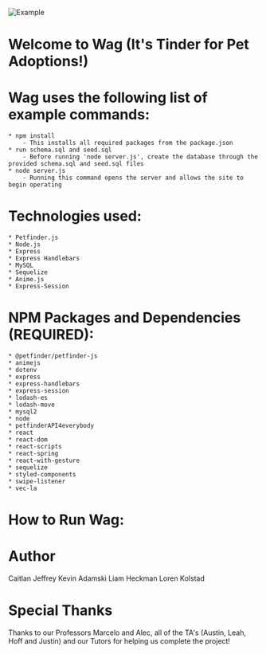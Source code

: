 <!-- Image -->
![Example](/public/assets/img/example.jpg)

# Welcome to Wag (It's Tinder for Pet Adoptions!)
<!-- Description -->

# Wag uses the following list of example commands:
    * npm install 
        - This installs all required packages from the package.json
    * run schema.sql and seed.sql
        - Before running 'node server.js', create the database through the provided schema.sql and seed.sql files
    * node server.js
        - Running this command opens the server and allows the site to begin operating

# Technologies used:
    * Petfinder.js 
    * Node.js
    * Express
    * Express Handlebars
    * MySQL
    * Sequelize
    * Anime.js
    * Express-Session

# NPM Packages and Dependencies (REQUIRED):
    * @petfinder/petfinder-js
    * animejs
    * dotenv
    * express
    * express-handlebars
    * express-session
    * lodash-es
    * lodash-move
    * mysql2
    * node
    * petfinderAPI4everybody
    * react
    * react-dom
    * react-scripts
    * react-spring
    * react-with-gesture
    * sequelize
    * styled-components
    * swipe-listener
    * vec-la

# How to Run Wag:
<!-- Words go here -->

# Author
Caitlan Jeffrey
Kevin Adamski
Liam Heckman
Loren Kolstad

# Special Thanks
Thanks to our Professors Marcelo and Alec, all of the TA's (Austin, Leah, Hoff and Justin) and our Tutors for helping us complete the project!